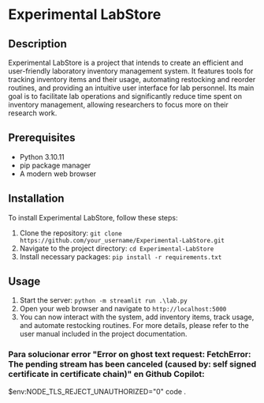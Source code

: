 # Experimental LabStore

## Description
Experimental LabStore is a project that intends to create an efficient and user-friendly laboratory inventory management system. It features tools for tracking inventory items and their usage, automating restocking and reorder routines, and providing an intuitive user interface for lab personnel. Its main goal is to facilitate lab operations and significantly reduce time spent on inventory management, allowing researchers to focus more on their research work.

## Prerequisites
- Python 3.10.11
- pip package manager
- A modern web browser

## Installation
To install Experimental LabStore, follow these steps:
1. Clone the repository: `git clone https://github.com/your_username/Experimental-LabStore.git`
2. Navigate to the project directory: `cd Experimental-LabStore`
3. Install necessary packages: `pip install -r requirements.txt`

## Usage
1. Start the server: `python -m streamlit run .\lab.py`
2. Open your web browser and navigate to `http://localhost:5000` 
3. You can now interact with the system, add inventory items, track usage, and automate restocking routines. For more details, please refer to the user manual included in the project documentation.


### Para solucionar error "Error on ghost text request: FetchError: The pending stream has been canceled (caused by: self signed certificate in certificate chain)" en Github Copilot: 
$env:NODE_TLS_REJECT_UNAUTHORIZED="0"
code .